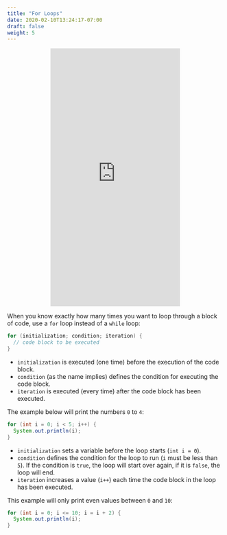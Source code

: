 ```yaml
---
title: "For Loops"
date: 2020-02-10T13:24:17-07:00
draft: false
weight: 5
---
```


<p style="text-align: center;"><iframe width="60%" height="600px" src="https://www.youtube.com/embed/QHM7dmhFP64" frameborder="0" allow="accelerometer; autoplay; clipboard-write; encrypted-media; gyroscope; picture-in-picture" allowfullscreen></iframe></p>

<!--<link rel="stylesheet" href="../../style.css">-->

When you know exactly how many times you want to loop through a block of code, use a `for` loop instead of a `while` loop:

```java
for (initialization; condition; iteration) {
  // code block to be executed
}
```

- `initialization` is executed (one time) before the execution of the code block.
- `condition` (as the name implies) defines the condition for executing the code block.
- `iteration` is executed (every time) after the code block has been executed.

The example below will print the numbers `0` to `4`:

```java
for (int i = 0; i < 5; i++) {
  System.out.println(i);
}
```

- `initialization` sets a variable before the loop starts (`int i = 0`).
- `condition` defines the condition for the loop to run (`i` must be less than `5`). If the condition is `true`, the loop will start over again, if it is `false`, the loop will end.
- `iteration` increases a value (`i++`) each time the code block in the loop has been executed.

This example will only print even values between `0` and `10`:

```java
for (int i = 0; i <= 10; i = i + 2) {
  System.out.println(i);
}
```